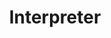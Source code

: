 ---
layout: default
title: Interpreter
modified:
categories: behavioral
excerpt:
tags: []
image:
  feature:
  teaser: nav/400X250.png
  thumb:
---